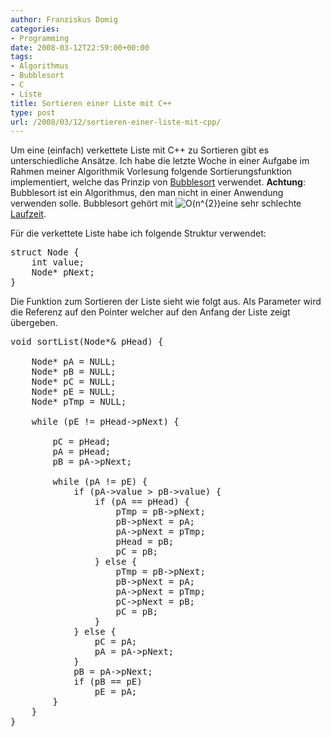 ```yaml
---
author: Franziskus Domig
categories:
- Programming
date: 2008-03-12T22:59:00+00:00
tags:
- Algorithmus
- Bubblesort
- C
- Liste
title: Sortieren einer Liste mit C++
type: post
url: /2008/03/12/sortieren-einer-liste-mit-cpp/
---
```


Um eine (einfach) verkettete Liste mit C++ zu Sortieren gibt es unterschiedliche Ansätze. Ich habe die letzte Woche in einer Aufgabe im Rahmen meiner Algorithmik Vorlesung folgende Sortierungsfunktion implementiert, welche das Prinzip von [Bubblesort][1] verwendet. **Achtung**: Bubblesort ist ein Algorithmus, den man nicht in einer Anwendung verwenden solle. Bubblesort gehört mit  <img src="//s0.wp.com/latex.php?latex=O%28n%5E%7B2%7D%29+&#038;bg=ffffff&#038;fg=000&#038;s=0" alt="O(n^{2}) " title="O(n^{2}) " class="latex" />eine sehr schlechte [Laufzeit][2].
  
<!--more-->


  
Für die verkettete Liste habe ich folgende Struktur verwendet:

<pre lang="cpp">struct Node {
	int value;
	Node* pNext;
}</pre>

Die Funktion zum Sortieren der Liste sieht wie folgt aus. Als Parameter wird die Referenz auf den Pointer welcher auf den Anfang der Liste zeigt übergeben.

<pre lang="cpp">void sortList(Node*& pHead) {

	Node* pA = NULL;
	Node* pB = NULL;
	Node* pC = NULL;
	Node* pE = NULL;
	Node* pTmp = NULL;

	while (pE != pHead-&gt;pNext) {

		pC = pHead;
		pA = pHead;
		pB = pA-&gt;pNext;

		while (pA != pE) {
			if (pA-&gt;value &gt; pB-&gt;value) {
				if (pA == pHead) {
					pTmp = pB-&gt;pNext;
					pB-&gt;pNext = pA;
					pA-&gt;pNext = pTmp;
					pHead = pB;
					pC = pB;
				} else {
					pTmp = pB-&gt;pNext;
					pB-&gt;pNext = pA;
					pA-&gt;pNext = pTmp;
					pC-&gt;pNext = pB;
					pC = pB;
				}
			} else {
				pC = pA;
				pA = pA-&gt;pNext;
			}
			pB = pA-&gt;pNext;
			if (pB == pE)
				pE = pA;
		}
	}
}</pre>

 [1]: http://de.wikipedia.org/wiki/Bubblesort "Bubblesort - Wikipedia"
 [2]: http://de.wikipedia.org/wiki/Laufzeit_(Informatik)
